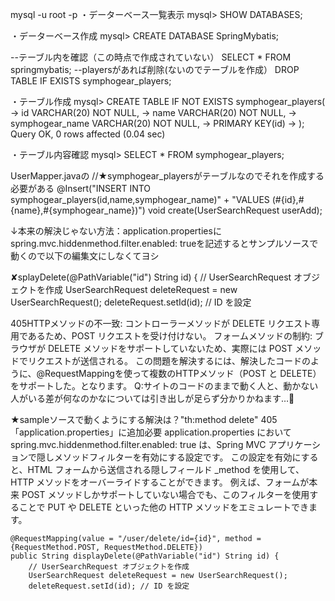 mysql -u root -p ・データーベース一覧表示 mysql> SHOW DATABASES;

・データーベース作成 mysql> CREATE DATABASE SpringMybatis;

--テーブル内を確認（この時点で作成されていない） SELECT * FROM springmybatis; --playersがあれば削除(ないのでテーブルを作成） DROP TABLE IF EXISTS symphogear_players;

・テーブル作成 mysql> CREATE TABLE IF NOT EXISTS symphogear_players( -> id VARCHAR(20) NOT NULL, -> name VARCHAR(20) NOT NULL, -> symphogear_name VARCHAR(20) NOT NULL, -> PRIMARY KEY(id) -> ); Query OK, 0 rows affected (0.04 sec)

・テーブル内容確認 mysql> SELECT * FROM symphogear_players;

UserMapper.javaの //★symphogear_playersがテーブルなのでそれを作成する必要がある
@Insert("INSERT INTO symphogear_players(id,name,symphogear_name)" + "VALUES (#{id},#{name},#{symphogear_name})") void create(UserSearchRequest userAdd);


↓本来の解決じゃない方法：application.propertiesにspring.mvc.hiddenmethod.filter.enabled: trueを記述するとサンプルソースで動くので以下の編集文にしなくてヨシ

 ✘splayDelete(@PathVariable("id") String id) {
        // UserSearchRequest オブジェクトを作成
        UserSearchRequest deleteRequest = new UserSearchRequest();
        deleteRequest.setId(id); // ID を設定
        
405HTTPメソッドの不一致: コントローラーメソッドが DELETE リクエスト専用であるため、POST リクエストを受け付けない。
フォームメソッドの制約: ブラウザが DELETE メソッドをサポートしていないため、実際には POST メソッドでリクエストが送信される。
この問題を解決するには、解決したコードのように、@RequestMappingを使って複数のHTTPメソッド（POST と DELETE）をサポートした。となります。
Q:サイトのコードのままで動く人と、動かない人がいる差が何なのかなについては引き出しが足らず分かりかねます…🙇




★sampleソースで動くようにする解決は？"th:method delete" 405　「application.properties」に追加必要
application.properties において spring.mvc.hiddenmethod.filter.enabled: true は、Spring MVC アプリケーションで隠しメソッドフィルターを有効にする設定です。
この設定を有効にすると、HTML フォームから送信される隠しフィールド _method を使用して、HTTP メソッドをオーバーライドすることができます。
例えば、フォームが本来 POST メソッドしかサポートしていない場合でも、このフィルターを使用することで PUT や DELETE といった他の HTTP メソッドをエミュレートできます。

    @RequestMapping(value = "/user/delete/id={id}", method = {RequestMethod.POST, RequestMethod.DELETE})
    public String displayDelete(@PathVariable("id") String id) {
        // UserSearchRequest オブジェクトを作成
        UserSearchRequest deleteRequest = new UserSearchRequest();
        deleteRequest.setId(id); // ID を設定
